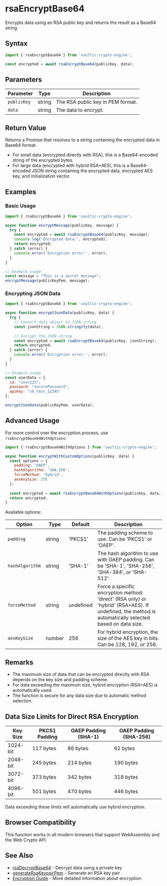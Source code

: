 # rsaEncryptBase64

Encrypts data using an RSA public key and returns the result as a Base64 string.

## Syntax

```javascript
import { rsaEncryptBase64 } from 'vaultic-crypto-engine';

const encrypted = await rsaEncryptBase64(publicKey, data);
```

## Parameters

| Parameter | Type | Description |
|-----------|------|-------------|
| `publicKey` | string | The RSA public key in PEM format. |
| `data` | string | The data to encrypt. |

## Return Value

Returns a Promise that resolves to a string containing the encrypted data in Base64 format.

- For small data (encrypted directly with RSA), this is a Base64-encoded string of the encrypted bytes.
- For large data (encrypted with hybrid RSA+AES), this is a Base64-encoded JSON string containing the encrypted data, encrypted AES key, and initialization vector.

## Examples

### Basic Usage

```javascript
import { rsaEncryptBase64 } from 'vaultic-crypto-engine';

async function encryptMessage(publicKey, message) {
  try {
    const encrypted = await rsaEncryptBase64(publicKey, message);
    console.log('Encrypted data:', encrypted);
    return encrypted;
  } catch (error) {
    console.error('Encryption error:', error);
  }
}

// Example usage
const message = "This is a secret message";
encryptMessage(publicKeyPem, message);
```

### Encrypting JSON Data

```javascript
import { rsaEncryptBase64 } from 'vaultic-crypto-engine';

async function encryptJsonData(publicKey, data) {
  try {
    // Convert data object to JSON string
    const jsonString = JSON.stringify(data);
    
    // Encrypt the JSON string
    const encrypted = await rsaEncryptBase64(publicKey, jsonString);
    return encrypted;
  } catch (error) {
    console.error('Encryption error:', error);
  }
}

// Example usage
const userData = {
  id: "user123",
  password: "securePassword",
  apiKey: "sk_test_12345"
};

encryptJsonData(publicKeyPem, userData);
```

## Advanced Usage

For more control over the encryption process, use `rsaEncryptBase64WithOptions`:

```javascript
import { rsaEncryptBase64WithOptions } from 'vaultic-crypto-engine';

async function encryptWithCustomOptions(publicKey, data) {
  const options = {
    padding: 'OAEP',
    hashAlgorithm: 'SHA-256',
    forceMethod: 'hybrid',
    aesKeySize: 256
  };
  
  const encrypted = await rsaEncryptBase64WithOptions(publicKey, data, options);
  return encrypted;
}
```

Available options:

| Option | Type | Default | Description |
|--------|------|---------|-------------|
| `padding` | string | 'PKCS1' | The padding scheme to use. Can be 'PKCS1' or 'OAEP'. |
| `hashAlgorithm` | string | 'SHA-1' | The hash algorithm to use with OAEP padding. Can be 'SHA-1', 'SHA-256', 'SHA-384', or 'SHA-512'. |
| `forceMethod` | string | undefined | Force a specific encryption method: 'direct' (RSA only) or 'hybrid' (RSA+AES). If undefined, the method is automatically selected based on data size. |
| `aesKeySize` | number | 256 | For hybrid encryption, the size of the AES key in bits. Can be 128, 192, or 256. |

## Remarks

- The maximum size of data that can be encrypted directly with RSA depends on the key size and padding scheme.
- For data exceeding the maximum size, hybrid encryption (RSA+AES) is automatically used.
- The function is secure for any data size due to automatic method selection.

## Data Size Limits for Direct RSA Encryption

| Key Size | PKCS1 Padding | OAEP Padding (SHA-1) | OAEP Padding (SHA-256) |
|----------|---------------|----------------------|------------------------|
| 1024-bit | 117 bytes | 86 bytes | 62 bytes |
| 2048-bit | 245 bytes | 214 bytes | 190 bytes |
| 3072-bit | 373 bytes | 342 bytes | 318 bytes |
| 4096-bit | 501 bytes | 470 bytes | 446 bytes |

Data exceeding these limits will automatically use hybrid encryption.

## Browser Compatibility

This function works in all modern browsers that support WebAssembly and the Web Crypto API.

## See Also

- [rsaDecryptBase64](decrypt) - Decrypt data using a private key
- [generateRsaKeypairPem](generate-keypair) - Generate an RSA key pair
- [Encryption Guide](../../guides/encryption) - More detailed information about encryption 
